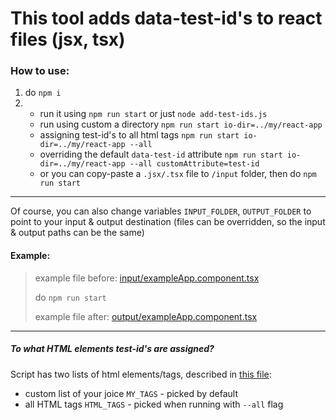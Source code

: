 # This tool adds data-test-id's to react files (jsx, tsx)
### How to use:
1) do `npm i`
2)  * run it using `npm run start` or just `node add-test-ids.js`
    * run using custom a directory `npm run start io-dir=../my/react-app`
    * assigning test-id's to all html tags 
`npm run start io-dir=../my/react-app --all`
    * overriding the default `data-test-id` attribute 
      `npm run start io-dir=../my/react-app --all customAttribute=test-id`
    * or you can copy-paste a `.jsx/.tsx` file to `/input` folder, then do `npm run start` 

___

Of course, you can also change variables `INPUT_FOLDER`, `OUTPUT_FOLDER` to point to your input & output destination
(files can be overridden, so the input & output paths can be the same)

  

#### Example:
>example file before: [input/exampleApp.component.tsx](input/exampleApp.component.tsx)
>
> do `npm run start`
>
>example file after: [output/exampleApp.component.tsx](output/exampleApp.component.tsx)

___

##### To what HTML elements test-id's are assigned?
Script has two lists of html elements/tags, described in [this file](transforms/constants.js): 
* custom list of your joice `MY_TAGS` - picked by default
* all HTML tags `HTML_TAGS` - picked when running with `--all` flag

